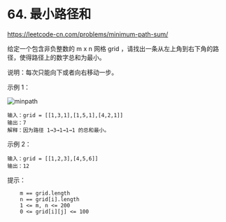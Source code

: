 # 64. 最小路径和
https://leetcode-cn.com/problems/minimum-path-sum/

给定一个包含非负整数的 m x n 网格 grid ，请找出一条从左上角到右下角的路径，使得路径上的数字总和为最小。

说明：每次只能向下或者向右移动一步。

示例 1：

![minpath](https://assets.leetcode.com/uploads/2020/11/05/minpath.jpg)

```
输入：grid = [[1,3,1],[1,5,1],[4,2,1]]
输出：7
解释：因为路径 1→3→1→1→1 的总和最小。
```

示例 2：
```
输入：grid = [[1,2,3],[4,5,6]]
输出：12
```
 

提示：
```
    m == grid.length
    n == grid[i].length
    1 <= m, n <= 200
    0 <= grid[i][j] <= 100
```
